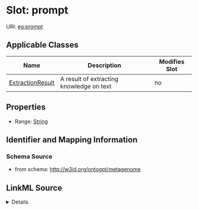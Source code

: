 

# Slot: prompt

URI: [eg:prompt](http://w3id.org/ontogpt/environmental-metagenome/prompt)



<!-- no inheritance hierarchy -->





## Applicable Classes

| Name | Description | Modifies Slot |
| --- | --- | --- |
| [ExtractionResult](ExtractionResult.md) | A result of extracting knowledge on text |  no  |







## Properties

* Range: [String](String.md)





## Identifier and Mapping Information







### Schema Source


* from schema: http://w3id.org/ontogpt/metagenome




## LinkML Source

<details>
```yaml
name: prompt
from_schema: http://w3id.org/ontogpt/metagenome
rank: 1000
alias: prompt
owner: ExtractionResult
domain_of:
- ExtractionResult
range: string

```
</details>